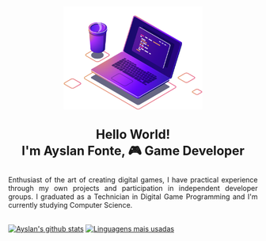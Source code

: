 <div style="display: flex; flex-direction: column; align-items: center; text-align: center;">
  <img src="https://raw.githubusercontent.com/AyslanSE/AyslanSE/main/master/img/computer-illustration.png" 
    width="280" align="right" alt="computer illustration">
  <h3 style="text-decoration: none; font-size: 25px;">
    Hello World!<br>I'm Ayslan Fonte, 🎮 Game Developer
  </h3>
  <p style="max-width: 600px; text-align: justify; margin: 0 auto;">
    Enthusiast of the art of creating digital games, I have practical experience through my own projects 
    and participation in independent developer groups. I graduated as a Technician in Digital Game 
    Programming and I'm currently studying Computer Science.
  </p><br>
</div>

[![Ayslan's github stats](https://github-readme-stats.vercel.app/api?username=ayslan-gamedev&show_icons=true&include_all_commits=true&theme=transparent&hide_border=true)](https://github.com/ayslan-gamedev/github-readme-stats)
[![Linguagens mais usadas](https://github-readme-stats.vercel.app/api/top-langs/?username=ayslan-gamedev&layout=compact&theme=transparent&hide_border=true)](https://github.com/ayslan-gamedev/github-readme-stats)
